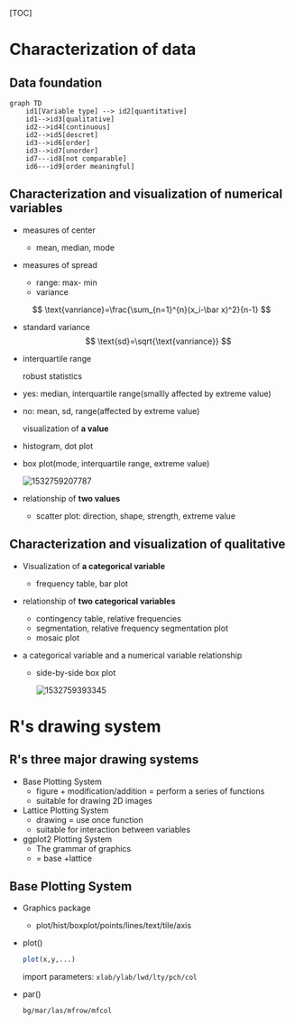 [TOC]

# Characterization of data

## Data foundation

```mermaid
graph TD
	id1[Variable type] --> id2[quantitative]
	id1-->id3[qualitative]
	id2-->id4[continuous]
	id2-->id5[descret]
	id3-->id6[order]
	id3-->id7[unorder]
	id7---id8[not comparable]
	id6---id9[order meaningful]
```



## Characterization and visualization of numerical variables

- measures of center 

  - mean, median, mode

- measures of spread

  - range: max- min
  - variance


$$
\text{vanriance}=\frac{\sum_{n=1}^{n}(x_i-\bar x)^2}{n-1}
$$
  -	standard variance
$$
\text{sd}=\sqrt{\text{vanriance}}
$$
  - interquartile range

      robust statistics

  - yes: median, interquartile range(smallly affected by extreme value)

  - no: mean, sd, range(affected by extreme value)

     visualization of **a value**

  - histogram, dot plot

  - box plot(mode, interquartile range, extreme value)

     ![1532759207787](/tmp/1532759207787.png)

  - relationship of **two values**

       -	scatter plot: direction, shape, strength, extreme value

## Characterization and visualization of qualitative

- Visualization of **a categorical variable**
  - frequency table, bar plot

- relationship of **two categorical variables**

  - contingency table, relative frequencies
  - segmentation, relative frequency segmentation plot
  - mosaic plot

- a categorical variable and a numerical variable relationship

  - side-by-side box plot

    ![1532759393345](/tmp/1532759393345.png)

# R's drawing system

## R's three major drawing systems

- Base Plotting System
  - figure + modification/addition = perform a series of functions
  - suitable for drawing 2D images
- Lattice Plotting System
  - drawing = use once function
  - suitable for interaction between variables
- ggplot2 Plotting System
  - The grammar of graphics
  - = base +lattice

## Base Plotting System

- Graphics package

  - plot/hist/boxplot/points/lines/text/tile/axis

- plot()

  ```R
  plot(x,y,...)
  ```

  import parameters: `xlab/ylab/lwd/lty/pch/col`

- par()

  `bg/mar/las/mfrow/mfcol`

